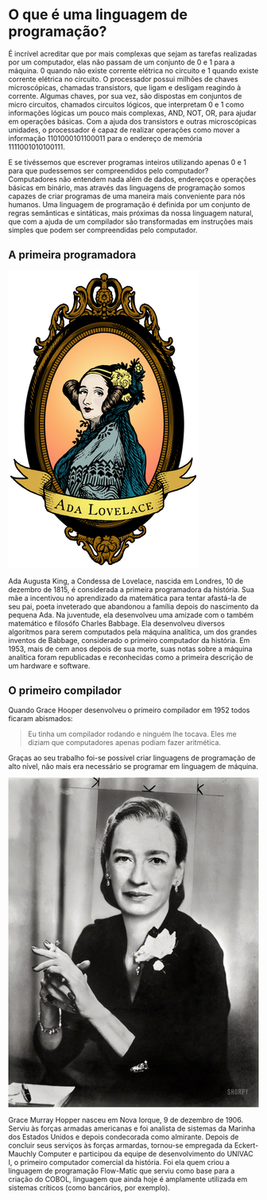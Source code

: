 # O que é uma linguagem de programação?
É incrível acreditar que por mais complexas que sejam as tarefas realizadas por um computador, elas não passam de um conjunto de 0 e 1 para a máquina. 0 quando não existe corrente elétrica no circuito e 1 quando existe corrente elétrica no circuito. O processador possui milhões de chaves microscópicas, chamadas transistors, que ligam e desligam reagindo à corrente. Algumas chaves, por sua vez, são dispostas em conjuntos de micro circuitos, chamados circuitos lógicos, que interpretam 0 e 1 como informações lógicas um pouco mais complexas, AND, NOT, OR, para ajudar em operações básicas. Com a ajuda dos transistors e outras microscópicas unidades, o processador é capaz de realizar operações como mover a informação 1101000101100011 para o endereço de memória 1111001010100111.

E se tivéssemos que escrever programas inteiros utilizando apenas 0 e 1 para que pudessemos ser compreendidos pelo computador? Computadores não entendem nada além de dados, endereços e operações básicas em binário, mas através das linguagens de programação somos capazes de criar programas de uma maneira mais conveniente para nós humanos. Uma linguagem de programação é definida por um conjunto de regras semânticas e sintáticas, mais próximas da nossa linguagem natural, que com a ajuda de um compilador são transformadas em instruções mais simples que podem ser compreendidas pelo computador.

## A primeira programadora
![Ada Lovelace](/images/ada-lovelace.png)

Ada Augusta King, a Condessa de Lovelace, nascida em Londres, 10 de dezembro de 1815, é considerada a primeira programadora da história. Sua mãe a incentivou no aprendizado da matemática para tentar afastá-la de seu pai, poeta inveterado que abandonou a família depois do nascimento da pequena Ada. Na juventude, ela desenvolveu uma amizade com o também matemático e filosófo Charles Babbage. Ela desenvolveu diversos algoritmos para serem computados pela máquina analítica, um dos grandes inventos de Babbage, considerado o primeiro computador da história. Em 1953, mais de cem anos depois de sua morte, suas notas sobre a máquina analítica foram republicadas e reconhecidas como a primeira descrição de um hardware e software.

## O primeiro compilador
Quando Grace Hooper desenvolveu o primeiro compilador em 1952 todos ficaram abismados: 

> Eu tinha um compilador rodando e ninguém lhe tocava. Eles me diziam que computadores apenas podiam fazer aritmética.


Graças ao seu trabalho foi-se possível criar linguagens de programação de alto nível, não mais era necessário se programar em linguagem de máquina.

![Grace Hopper](/images/grace-hopper.jpg)

Grace Murray Hopper nasceu em Nova Iorque, 9 de dezembro de 1906. Serviu às forças armadas americanas e foi analista de sistemas da Marinha dos Estados Unidos e depois condecorada como almirante. Depois de concluir seus serviços às forças armardas, tornou-se empregada da Eckert-Mauchly Computer e participou da equipe de desenvolvimento do UNIVAC I, o primeiro computador comercial da história. Foi ela quem criou a linguagem de programação Flow-Matic que serviu como base para a criação do COBOL, linguagem que ainda hoje é amplamente utilizada em sistemas críticos (como bancários, por exemplo).